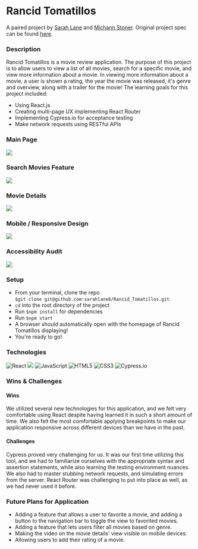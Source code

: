 # Rancid Tomatillos
A paired project by [Sarah Lane](https://github.com/sarahlane8) and [Michann Stoner](https://github.com/michannstoner). Original project spec can be found [here](https://frontend.turing.edu/projects/module-3/rancid-tomatillos-v3.html).

### Description
Rancid Tomatillos is a movie review application. The purpose of this project is to allow users to view a list of all movies, search for a specific movie, and view more information about a movie. In viewing more information about a movie, a user is shown a rating, the year the movie was released, it's genre and overview, along with a trailer for the movie! The learning goals for this project included:
- Using React.js 
- Creating multi-page UX implementing React Router 
- Implementing Cypress.io for acceptance testing
- Make network requests using RESTful APIs


### Main Page
![](https://media.giphy.com/media/Rp7DsvKVUvxDfJe4f8/giphy.gif)

### Search Movies Feature
![](https://media.giphy.com/media/GE01Nhf7Z8D97tdg9w/giphy.gif)

### Movie Details
![](https://media.giphy.com/media/Wi3QgYU3ocgSJTtfh0/giphy.gif)

### Mobile / Responsive Design
![](https://media.giphy.com/media/LKtyZctNdLxz7fcbFy/giphy.gif)

### Accessibility Audit 
![](https://media.giphy.com/media/aLEQk5GKlw7thpFdM9/giphy.gif)

### Setup

* From your terminal, clone the repo  
`$git clone git@github.com:sarahlane8/Rancid_Tomatillos.git`  
* `cd` into the root directory of the project
* Run `$npm install` for dependencies
* Run `$npm start`
* A browser should automatically open with the homepage of Rancid Tomatillos displaying!
* You're ready to go!


### Technologies
<p>
  <img alt="React" src="https://img.shields.io/badge/react%20-%2320232a.svg?&style=for-the-badge&logo=react&logoColor=%2361DAFB"/>
  
  <img src="https://img.shields.io/badge/React_Router-CA4245?style=for-the-badge&logo=react-router&logoColor=white"/>
  
  <img alt="JavaScript" src="https://img.shields.io/badge/javascript%20-%23323330.svg?&style=for-the-badge&logo=javascript&logoColor=%23F7DF1E"/>
  
  <img alt="HTML5" src="https://img.shields.io/badge/html5%20-%23E34F26.svg?&style=for-the-badge&logo=html5&logoColor=white"/>
  
  <img alt="CSS3" src="https://img.shields.io/badge/css3%20-%231572B6.svg?&style=for-the-badge&logo=css3&logoColor=white"/>
  
  <img alt="Cypress.io" src="https://camo.githubusercontent.com/bd9c528263673db09f67bcf3445ba8e5512cfb6829e966a31ef7a378933b231a/68747470733a2f2f696d672e736869656c64732e696f2f62616467652f2d437970726573732e696f2d626c61636b3f7374796c653d666f722d7468652d6261646765266c6f676f3d637970726573732e696f266c6f676f436f6c6f723d7768697465"/>
</p>

### Wins & Challenges

#### Wins
We utilized several new technologies for this application, and we felt very comfortable using React despite having learned it in such a short amount of time.  We also felt the most comfortable applying breakpoints to make our application responsive across different devices than we have in the past.

#### Challenges
Cypress proved very challenging for us.  It was our first time utilizing this tool, and we had to familiarize ourselves with the appropriate syntax and assertion statements, while also learning the testing environment nuances.  We also had to master stubbing network requests, and simulating errors from the server.  React Router was challenging to put into place as well, as we had never used it before.


### Future Plans for Application
- Adding a feature that allows a user to favorite a movie, and adding a button to the navigation bar to toggle the view to favorited movies.  
- Adding a feature that lets users filter all movies based on genre.
- Making the video on the movie details' view visible on mobile devices.
- Allowing users to add their rating of a movie.
